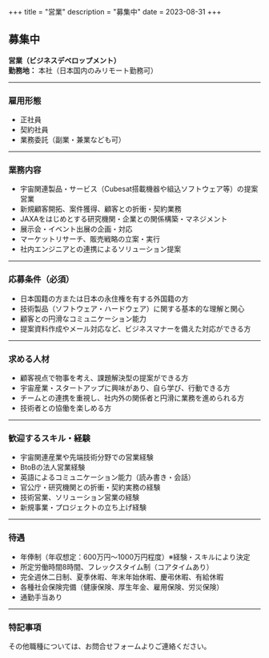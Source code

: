 +++
title = "営業"
description = "募集中"
date = 2023-08-31
+++

## 募集中  
**営業（ビジネスデベロップメント）**  
**勤務地：** 本社（日本国内のみリモート勤務可）

---

### 雇用形態  
- 正社員  
- 契約社員  
- 業務委託（副業・兼業なども可）

---

### 業務内容  
- 宇宙関連製品・サービス（Cubesat搭載機器や組込ソフトウェア等）の提案営業  
- 新規顧客開拓、案件獲得、顧客との折衝・契約業務  
- JAXAをはじめとする研究機関・企業との関係構築・マネジメント  
- 展示会・イベント出展の企画・対応  
- マーケットリサーチ、販売戦略の立案・実行  
- 社内エンジニアとの連携によるソリューション提案

---

### 応募条件（必須）  
- 日本国籍の方または日本の永住権を有する外国籍の方  
- 技術製品（ソフトウェア・ハードウェア）に関する基本的な理解と関心  
- 顧客との円滑なコミュニケーション能力  
- 提案資料作成やメール対応など、ビジネスマナーを備えた対応ができる方

---

### 求める人材  
- 顧客視点で物事を考え、課題解決型の提案ができる方  
- 宇宙産業・スタートアップに興味があり、自ら学び、行動できる方  
- チームとの連携を重視し、社内外の関係者と円滑に業務を進められる方  
- 技術者との協働を楽しめる方

---

### 歓迎するスキル・経験  
- 宇宙関連産業や先端技術分野での営業経験  
- BtoBの法人営業経験  
- 英語によるコミュニケーション能力（読み書き・会話）  
- 官公庁・研究機関との折衝・契約実務の経験  
- 技術営業、ソリューション営業の経験  
- 新規事業・プロジェクトの立ち上げ経験

---

### 待遇  
- 年俸制（年収想定：600万円〜1000万円程度）※経験・スキルにより決定  
- 所定労働時間8時間、フレックスタイム制（コアタイムあり）  
- 完全週休二日制、夏季休暇、年末年始休暇、慶弔休暇、有給休暇  
- 各種社会保険完備（健康保険、厚生年金、雇用保険、労災保険）  
- 通勤手当あり

---

### 特記事項  
その他職種については、お問合せフォームよりご連絡ください。
    